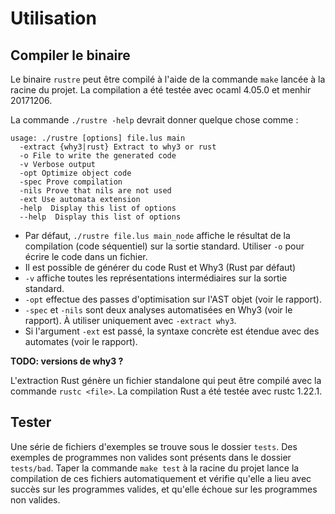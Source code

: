 # Utilisation

## Compiler le binaire

Le binaire `rustre` peut être compilé à l'aide de la commande `make` lancée à la racine du projet. La compilation a été testée avec ocaml 4.05.0 et menhir 20171206.

La commande `./rustre -help` devrait donner quelque chose comme :

```
usage: ./rustre [options] file.lus main
  -extract {why3|rust} Extract to why3 or rust
  -o File to write the generated code
  -v Verbose output
  -opt Optimize object code
  -spec Prove compilation
  -nils Prove that nils are not used
  -ext Use automata extension
  -help  Display this list of options
  --help  Display this list of options
```

- Par défaut, `./rustre file.lus main_node` affiche le résultat de la compilation (code séquentiel)
sur la sortie standard. Utiliser `-o` pour écrire le code dans un fichier.
- Il est possible de générer du code Rust et Why3 (Rust par défaut)
- `-v` affiche toutes les représentations intermédiaires sur la sortie standard.
- `-opt` effectue des passes d'optimisation sur l'AST objet (voir le rapport).
- `-spec` et `-nils` sont deux analyses automatisées en Why3 (voir le rapport). À utiliser uniquement
  avec `-extract why3`.
- Si l'argument `-ext` est passé, la syntaxe concrète est étendue avec des automates (voir le rapport).

**TODO: versions de why3 ?**

L'extraction Rust génère un fichier standalone qui peut être compilé avec la commande `rustc <file>`.
La compilation Rust a été testée avec rustc 1.22.1.

## Tester

Une série de fichiers d'exemples se trouve sous le dossier `tests`.
Des exemples de programmes non valides sont présents dans le dossier `tests/bad`.
Taper la commande `make test` à la racine du projet lance la compilation de ces fichiers automatiquement et vérifie qu'elle a lieu avec succès sur les programmes valides, et qu'elle échoue sur les programmes non valides.
